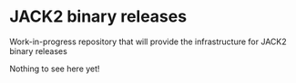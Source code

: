 # JACK2 binary releases

Work-in-progress repository that will provide the infrastructure for JACK2 binary releases

Nothing to see here yet!

<!-- [Click here for the JACK2 binaries](https://github.com/jackaudio/jack2-releases/releases) -->
